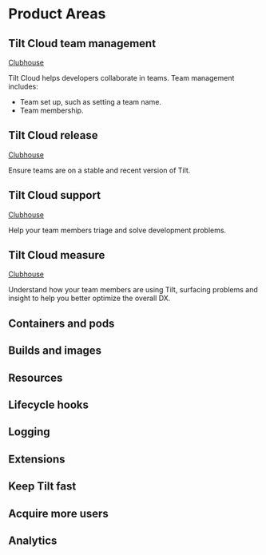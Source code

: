 # Product Areas

## Tilt Cloud team management
[Clubhouse](https://app.clubhouse.io/windmill/label/6254/tilt-cloud-team-management)

Tilt Cloud helps developers collaborate in teams. Team management includes:
- Team set up, such as setting a team name.
- Team membership.

## Tilt Cloud release
[Clubhouse](https://app.clubhouse.io/windmill/label/5785/tilt-cloud-release)

Ensure teams are on a stable and recent version of Tilt.

## Tilt Cloud support
[Clubhouse](https://app.clubhouse.io/windmill/label/5786/tilt-cloud-support)

Help your team members triage and solve development problems.

## Tilt Cloud measure
[Clubhouse](https://app.clubhouse.io/windmill/label/5787/tilt-cloud-measure)

Understand how your team members are using Tilt, surfacing problems and insight to help you better optimize the overall DX.

## Containers and pods

## Builds and images

## Resources

## Lifecycle hooks

## Logging

## Extensions

## Keep Tilt fast

## Acquire more users

## Analytics

